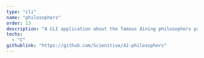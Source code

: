 ```yaml
---
type: "cli"
name: "philosophers"
order: 13
description: "A CLI application about the famous dining philosophers problem using Multi-Threaded Programming in C."
techs:
  - "C"
githublink: "https://github.com/Scienitive/42-philosophers"
---
```

